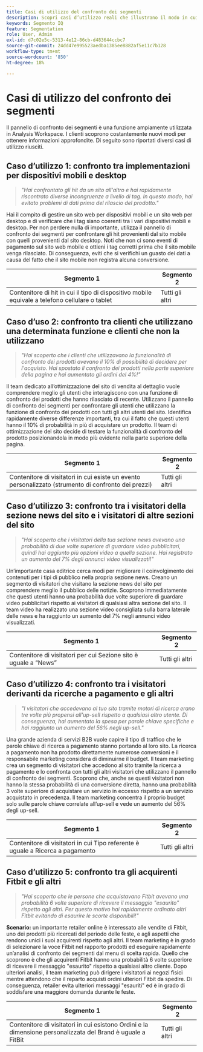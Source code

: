 ```yaml
---
title: Casi di utilizzo del confronto dei segmenti
description: Scopri casi d’utilizzo reali che illustrano il modo in cui il pannello di confronto dei segmenti può essere utilizzato per acquisire informazioni approfondite sulla strategia di marketing.
keywords: Segmento IQ
feature: Segmentation
role: User, Admin
exl-id: d7c02e5c-5313-4e12-86cb-d483644ccbc7
source-git-commit: 24dd47e995523aedba1385ee8882af5e11c7b128
workflow-type: tm+mt
source-wordcount: '850'
ht-degree: 18%

---
```


# Casi di utilizzo del confronto dei segmenti

Il pannello di confronto dei segmenti è una funzione ampiamente utilizzata in Analysis Workspace. I clienti scoprono costantemente nuovi modi per ottenere informazioni approfondite. Di seguito sono riportati diversi casi di utilizzo riusciti.

## Caso d’utilizzo 1: confronto tra implementazioni per dispositivi mobili e desktop

> *&quot;Hai confrontato gli hit da un sito all&#39;altro e hai rapidamente riscontrato diverse incongruenze a livello di tag. In questo modo, hai evitato problemi di dati prima del rilascio del prodotto.&quot;*

Hai il compito di gestire un sito web per dispositivi mobili e un sito web per desktop e di verificare che i tag siano coerenti tra i vari dispositivi mobili e desktop. Per non perdere nulla di importante, utilizza il pannello di confronto dei segmenti per confrontare gli hit provenienti dal sito mobile con quelli provenienti dal sito desktop. Noti che non ci sono eventi di pagamento sul sito web mobile e ottieni i tag corretti prima che il sito mobile venga rilasciato. Di conseguenza, eviti che si verifichi un guasto dei dati a causa del fatto che il sito mobile non registra alcuna conversione.

| Segmento 1 | Segmento 2 |
|--- |--- |
| Contenitore di hit in cui il tipo di dispositivo mobile equivale a telefono cellulare o tablet | Tutti gli altri |

## Caso d’uso 2: confronto tra clienti che utilizzano una determinata funzione e clienti che non la utilizzano

> *&quot;Hai scoperto che i clienti che utilizzavano la funzionalità di confronto dei prodotti avevano il 10% di possibilità di decidere per l&#39;acquisto. Hai spostato il confronto dei prodotti nella parte superiore della pagina e hai aumentato gli ordini del 4%!&quot;*

Il team dedicato all’ottimizzazione del sito di vendita al dettaglio vuole comprendere meglio gli utenti che interagiscono con una funzione di confronto dei prodotti che hanno rilasciato di recente. Utilizzano il pannello di confronto dei segmenti per confrontare gli utenti che utilizzano la funzione di confronto dei prodotti con tutti gli altri utenti del sito. Identifica rapidamente diverse differenze importanti, tra cui il fatto che questi utenti hanno il 10% di probabilità in più di acquistare un prodotto. Il team di ottimizzazione del sito decide di testare la funzionalità di confronto del prodotto posizionandola in modo più evidente nella parte superiore della pagina.

| Segmento 1 | Segmento 2 |
|--- |--- |
| Contenitore di visitatori in cui esiste un evento personalizzato (strumento di confronto dei prezzi) | Tutti gli altri |

## Caso d’utilizzo 3: confronto tra i visitatori della sezione news del sito e i visitatori di altre sezioni del sito

> *&quot;Hai scoperto che i visitatori della tua sezione news avevano una probabilità di due volte superiore di guardare video pubblicitari, quindi hai aggiunto più opzioni video a quella sezione. Hai registrato un aumento del 7% degli annunci video visualizzati!&quot;*

Un’importante casa editrice cerca modi per migliorare il coinvolgimento dei contenuti per i tipi di pubblico nella propria sezione news. Creano un segmento di visitatori che visitano la sezione news del sito per comprendere meglio il pubblico delle notizie. Scoprono immediatamente che questi utenti hanno una probabilità due volte superiore di guardare video pubblicitari rispetto ai visitatori di qualsiasi altra sezione del sito. Il team video ha realizzato una sezione video consigliata sulla barra laterale delle news e ha raggiunto un aumento del 7% negli annunci video visualizzati.

| Segmento 1 | Segmento 2 |
|--- |--- |
| Contenitore di visitatori per cui Sezione sito è uguale a “News” | Tutti gli altri |

## Caso d’utilizzo 4: confronto tra i visitatori derivanti da ricerche a pagamento e gli altri

> *&quot;I visitatori che accedevano al tuo sito tramite motori di ricerca erano tre volte più propensi all&#39;up-sell rispetto a qualsiasi altro utente. Di conseguenza, hai aumentato la spesa per parole chiave specifiche e hai raggiunto un aumento del 56% negli up-sell.&quot;*

Una grande azienda di servizi B2B vuole capire il tipo di traffico che le parole chiave di ricerca a pagamento stanno portando al loro sito. La ricerca a pagamento non ha prodotto direttamente numerose conversioni e il responsabile marketing considera di diminuirne il budget. Il team marketing crea un segmento di visitatori che accedono al sito tramite la ricerca a pagamento e lo confronta con tutti gli altri visitatori che utilizzano il pannello di confronto dei segmenti. Scoprono che, anche se questi visitatori non hanno la stessa probabilità di una conversione diretta, hanno una probabilità 3 volte superiore di acquistare un servizio in eccesso rispetto a un servizio acquistato in precedenza. Il team marketing concentra il proprio budget solo sulle parole chiave correlate all’up-sell e vede un aumento del 56% degli up-sell.

| Segmento 1 | Segmento 2 |
|--- |--- |
| Contenitore di visitatori in cui Tipo referente è uguale a Ricerca a pagamento | Tutti gli altri |

## Caso d’utilizzo 5: confronto tra gli acquirenti Fitbit e gli altri

> *&quot;Hai scoperto che le persone che acquistavano Fitbit avevano una probabilità 6 volte superiore di ricevere il messaggio &quot;esaurito&quot; rispetto agli altri. Per questo motivo hai rapidamente ordinato altri Fitbit evitando di esaurire le scorte disponibili!&quot;*

**Scenario:** un importante retailer online è interessato alle vendite di Fitbit, uno dei prodotti più ricercati del periodo delle feste, e agli aspetti che rendono unici i suoi acquirenti rispetto agli altri. Il team marketing è in grado di selezionare la voce Fitbit nel rapporto prodotti ed eseguire rapidamente un’analisi di confronto dei segmenti dal menu di scelta rapida. Quello che scoprono è che gli acquirenti Fitbit hanno una probabilità 6 volte superiore di ricevere il messaggio &quot;esaurito&quot; rispetto a qualsiasi altro cliente. Dopo ulteriori analisi, il team marketing può dirigere i visitatori ai negozi fisici mentre attendono che il reparto acquisti ordini ulteriori Fitbit da spedire. Di conseguenza, retailer evita ulteriori messaggi &quot;esauriti&quot; ed è in grado di soddisfare una maggiore domanda durante le feste.

| Segmento 1 | Segmento 2 |
|--- |--- |
| Contenitore di visitatori in cui esistono Ordini e la dimensione personalizzata del Brand è uguale a FitBit | Tutti gli altri |
